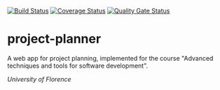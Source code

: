 
[![Build Status](https://www.travis-ci.com/caterinoa/project-planner.svg?branch=rest-controller)](https://www.travis-ci.com/caterinoa/project-planner) [![Coverage Status](https://coveralls.io/repos/github/caterinoa/project-planner/badge.svg?branch=rest-controller)](https://coveralls.io/github/caterinoa/project-planner?branch=rest-controller) [![Quality Gate Status](https://sonarcloud.io/api/project_badges/measure?project=caterinoa_project-planner&metric=alert_status)](https://sonarcloud.io/dashboard?id=caterinoa_project-planner)

# project-planner

A web app for project planning, implemented for the course "Advanced techniques and tools for software development".

*University of Florence*